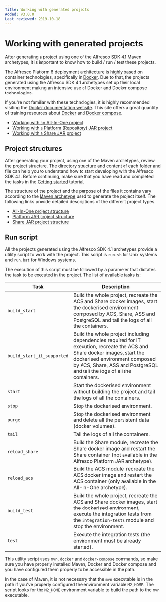 ```yaml
---
Title: Working with generated projects
Added: v3.0.0
Last reviewed: 2019-10-18
---
```

# Working with generated projects

After generating a project using one of the Alfresco SDK 4.1 Maven archetypes, it is important to know how to build / run / test these projects.

The Alfresco Platform 6 deployment architecture is highly based on container technologies, specifically in [Docker](http://docs.alfresco.com/6.0/concepts/master-deploy.html). 
Due to that, the projects generated using the Alfresco SDK 4.1 archetypes set up their local environment making an intensive use of Docker and Docker compose 
technologies.

If you're not familiar with these technologies, it is highly recommended visiting the [Docker documentation website](https://docs.docker.com). This site offers
a great quantity of training resources about [Docker](https://docs.docker.com/get-started/) and [Docker compose](https://docs.docker.com/compose/gettingstarted/).

* [Working with an All-In-One project](working-with-aio.md)
* [Working with a Platform (Repository) JAR project](working-with-platform.md)
* [Working with a Share JAR project](working-with-share.md)

## Project structures

After generating your project, using one of the Maven archetypes, review the project structure. The directory structure and content of each folder and file 
can help you to understand how to start developing with the Alfresco SDK 4.1. Before continuing, make sure that you have read and completed the tasks in the 
[Getting started](../getting-started.md) tutorial.

The structure of the project and the purpose of the files it contains vary according to the [Maven archetype](../mvn-archetypes.md) used to generate the project 
itself. The following links provide detailed descriptions of the different project types.

* [All-In-One project structure](structure-aio.md)
* [Platform JAR project structure](structure-platform.md)
* [Share JAR project structure](structure-share.md)

## Run script

All the projects generated using the Alfresco SDK 4.1 archetypes provide a utility script to work with the project. This script is `run.sh` for Unix systems
and `run.bat` for Windows systems.

The execution of this script must be followed by a parameter that dictates the task to be executed in the project. The list of available tasks is:

Task | Description
--- | ---
`build_start` | Build the whole project, recreate the ACS and Share docker images, start the dockerised environment composed by ACS, Share, ASS and PostgreSQL and tail the logs of all the containers.
`build_start_it_supported` | Build the whole project including dependencies required for IT execution, recreate the ACS and Share docker images, start the dockerised environment composed by ACS, Share, ASS and PostgreSQL and tail the logs of all the containers.
`start` | Start the dockerised environment without building the project and tail the logs of all the containers.
`stop` | Stop the dockerised environment.
`purge` | Stop the dockerised environment and delete all the persistent data (docker volumes).
`tail` | Tail the logs of all the containers.
`reload_share` | Build the Share module, recreate the Share docker image and restart the Share container (not available in the Alfresco Platform JAR archetype).
`reload_acs` | Build the ACS module, recreate the ACS docker image and restart the ACS container (only available in the All-In-One archetype).
`build_test` | Build the whole project, recreate the ACS and Share docker images, start the dockerised environment, execute the integration tests from the `integration-tests` module and stop the environment.
`test` | Execute the integration tests (the environment must be already started).

This utility script uses `mvn`, `docker` and `docker-compose` commands, so make sure you have properly installed Maven, Docker and Docker compose and you have 
configured them properly to be accessible in the path.

In the case of Maven, it is not necessary that the `mvn` executable is in the path if you've properly configured the environment variable `M2_HOME`. The script
looks for the `M2_HOME` environment variable to build the path to the `mvn` executable. 
